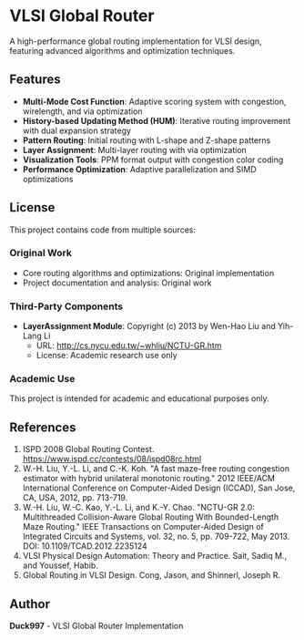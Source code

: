 # VLSI Global Router

A high-performance global routing implementation for VLSI design, featuring advanced algorithms and optimization techniques.

## Features

- **Multi-Mode Cost Function**: Adaptive scoring system with congestion, wirelength, and via optimization
- **History-based Updating Method (HUM)**: Iterative routing improvement with dual expansion strategy
- **Pattern Routing**: Initial routing with L-shape and Z-shape patterns
- **Layer Assignment**: Multi-layer routing with via optimization
- **Visualization Tools**: PPM format output with congestion color coding
- **Performance Optimization**: Adaptive parallelization and SIMD optimizations

## License

This project contains code from multiple sources:

### Original Work
- Core routing algorithms and optimizations: Original implementation
- Project documentation and analysis: Original work

### Third-Party Components
- **LayerAssignment Module**: Copyright (c) 2013 by Wen-Hao Liu and Yih-Lang Li
  - URL: http://cs.nycu.edu.tw/~whliu/NCTU-GR.htm
  - License: Academic research use only

### Academic Use
This project is intended for academic and educational purposes only.

## References

1. ISPD 2008 Global Routing Contest. https://www.ispd.cc/contests/08/ispd08rc.html
2. W.-H. Liu, Y.-L. Li, and C.-K. Koh. "A fast maze-free routing congestion estimator with hybrid unilateral monotonic routing." 2012 IEEE/ACM International Conference on Computer-Aided Design (ICCAD), San Jose, CA, USA, 2012, pp. 713-719.
3. W.-H. Liu, W.-C. Kao, Y.-L. Li, and K.-Y. Chao. "NCTU-GR 2.0: Multithreaded Collision-Aware Global Routing With Bounded-Length Maze Routing." IEEE Transactions on Computer-Aided Design of Integrated Circuits and Systems, vol. 32, no. 5, pp. 709-722, May 2013. DOI: 10.1109/TCAD.2012.2235124
4. VLSI Physical Design Automation: Theory and Practice. Sait, Sadiq M., and Youssef, Habib.
5. Global Routing in VLSI Design. Cong, Jason, and Shinnerl, Joseph R.

## Author

**Duck997** - VLSI Global Router Implementation